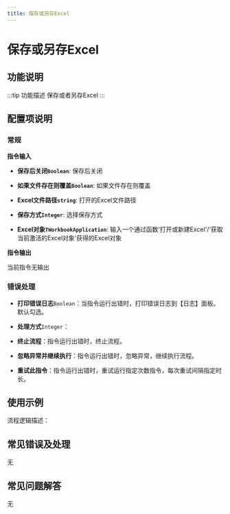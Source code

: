 ```yaml
---
title: 保存或另存Excel
---
```


# 保存或另存Excel

## 功能说明

:::tip 功能描述
保存或者另存Excel
:::

## 配置项说明

### 常规

**指令输入**

- **保存后关闭`Boolean`**: 保存后关闭

- **如果文件存在则覆盖`Boolean`**: 如果文件存在则覆盖

- **Excel文件路径`string`**: 打开的Excel文件路径

- **保存方式`Integer`**: 选择保存方式

- **Excel对象`TWorkbookApplication`**: 输入一个通过函数'打开或新建Excel'/'获取当前激活的Excel对象'获得的Excel对象


**指令输出**

当前指令无输出

### 错误处理

- **打印错误日志**`Boolean`：当指令运行出错时，打印错误日志到【日志】面板。默认勾选。

- **处理方式**`Integer`：

 - **终止流程**：指令运行出错时，终止流程。

 - **忽略异常并继续执行**：指令运行出错时，忽略异常，继续执行流程。

 - **重试此指令**：指令运行出错时，重试运行指定次数指令，每次重试间隔指定时长。

## 使用示例

流程逻辑描述：

## 常见错误及处理

无

## 常见问题解答

无

